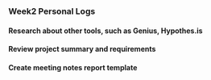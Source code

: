 ### Week2 Personal Logs
####  Research about other tools, such as Genius, Hypothes.is      
####  Review project summary and requirements
####  Create meeting notes report template
